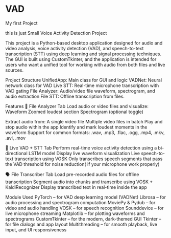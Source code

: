 # VAD
My first Project

this is just Small Voice Activity Detection Project

This project is a Python-based desktop application designed for audio and video analysis, voice activity detection (VAD), and speech-to-text transcription (STT) using deep learning and signal processing techniques. The GUI is built using CustomTkinter, and the application is intended for users who want a unified tool for working with audio from both files and live sources.


Project Structure
UnifiedApp: Main class for GUI and logic
VADNet: Neural network class for VAD
Live STT: Real-time microphone transcription with VAD gating
File Analyzer: Audio/video file waveform, spectrogram, and audio extraction
File STT: Offline transcription from files.

Features
📂 File Analyzer Tab
Load audio or video files and visualize:
Waveform
Zoomed loudest section
Spectrogram (optional toggle)

Extract audio from:
A single video file
Multiple video files in batch
Play and stop audio within the app
Identify and mark loudest moments in the waveform
Support for common formats: .wav, .mp3, .flac, .ogg, .mp4, .mkv, .avi, .mov

🎤 Live VAD + STT Tab
Perform real-time voice activity detection using a bi-directional LSTM model
Display live waveform visualization
Live speech-to-text transcription using VOSK
Only transcribes speech segments that pass the VAD threshold for noise reduction( if your microphone work properly)

🗣️ File Transcriber Tab
Load pre-recorded audio files for offline transcription
Segment audio into chunks and transcribe using VOSK + KaldiRecognizer
Display transcribed text in real-time inside the app

Module Used
PyTorch – for VAD deep learning model (VADNet)
Librosa – for audio processing and spectrogram computation
MoviePy & Pydub – for video and audio handling
VOSK – for speech recognition
Sounddevice – for live microphone streaming
Matplotlib – for plotting waveforms and spectrograms
CustomTkinter – for the modern, dark-themed GUI
Tkinter – for file dialogs and app layout
Multithreading – for smooth playback, live input, and UI responsiveness






